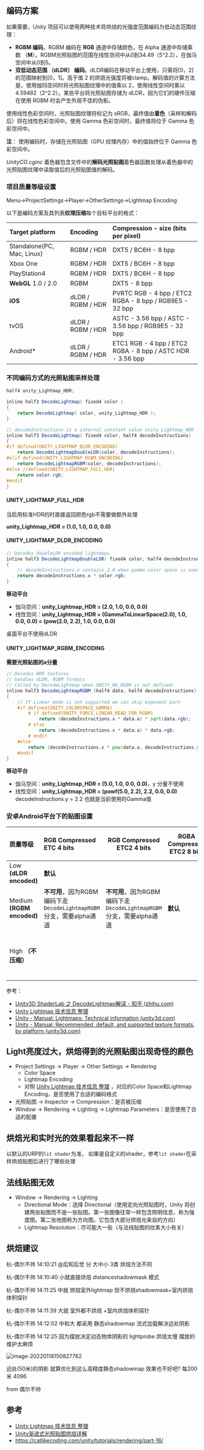 

## 编码方案

如果需要，Unity 项目可以使用两种技术将烘焙的光强度范围编码为低动态范围纹理：

- **RGBM 编码**。RGBM 编码在 **RGB** 通道中存储颜色，在 Alpha 通道中存储乘数 （**M**）。RGBM光照贴图的范围在线性空间中从0到34.49（5^2.2），在伽马空间中从0到5。
- **双低动态范围 （dLDR） 编码**。dLDR编码在移动平台上使用，只需将[0，2]的范围映射到[0，1]。高于值 2 的烘焙光强度将被clamp。解码值的计算方法是，使用伽玛空间时将光照贴图纹理中的值乘以 2，使用线性空间时乘以 4.59482（2^2.2）。某些平台将光照贴图存储为 dLDR，因为它们的硬件压缩在使用 RGBM 时会产生外观不佳的伪影。

使用线性色彩空间时，光照贴图纹理将标记为 sRGB，最终值由**着色**（采样和解码后）将在线性色彩空间中。使用 Gamma 色彩空间时，最终值将位于 Gamma 色彩空间中。

**注**： 使用编码时，存储在光照贴图（GPU 纹理内存）中的值始终位于 Gamma 色彩空间中。

*UnityCG.cginc* 着色器包含文件中的**解码光照贴图**着色器函数处理从着色器中的光照贴图纹理中读取值后的光照贴图值的解码。

### 项目质量等级设置

Menu->ProjectSettings->Player->OtherSettings->Lightmap Encoding

以下是编码方案及其列表**纹理压缩**每个目标平台的格式：

| **Target platform**        | **Encoding**      | **Compression - size (bits per pixel)**                    |
| :------------------------- | :---------------- | :--------------------------------------------------------- |
| Standalone(PC, Mac, Linux) | RGBM / HDR        | DXT5 / BC6H - 8 bpp                                        |
| Xbox One                   | RGBM / HDR        | DXT5 / BC6H - 8 bpp                                        |
| PlayStation4               | RGBM / HDR        | DXT5 / BC6H - 8 bpp                                        |
| **WebGL**  1.0 / 2.0       | RGBM              | DXT5 - 8 bpp                                               |
| **iOS**                    | dLDR / RGBM / HDR | PVRTC RGB - 4 bpp / ETC2 RGBA - 8 bpp / RGB9E5 - 32 bpp    |
| tvOS                       | dLDR / RGBM / HDR | ASTC - 3.56 bpp / ASTC - 3.56 bpp / RGB9E5 - 32 bpp        |
| Android*                   | dLDR / RGBM / HDR | ETC1 RGB - 4 bpp / ETC2 RGBA - 8 bpp / ASTC HDR - 3.56 bpp |

### 不同编码方式的光照贴图采样处理

```glsl
half4 unity_Lightmap_HDR;

inline half3 DecodeLightmap( fixed4 color )
{
    return DecodeLightmap( color, unity_Lightmap_HDR );
}

// decodeInstructions is a internal constant value unity_Lightmap_HDR
inline half3 DecodeLightmap( fixed4 color, half4 decodeInstructions)
{
#if defined(UNITY_LIGHTMAP_DLDR_ENCODING)
    return DecodeLightmapDoubleLDR(color, decodeInstructions);
#elif defined(UNITY_LIGHTMAP_RGBM_ENCODING)
    return DecodeLightmapRGBM(color, decodeInstructions);
#else //defined(UNITY_LIGHTMAP_FULL_HDR)
    return color.rgb;
#endif
}
```

#### UNITY_LIGHTMAP_FULL_HDR

当启用标准HDR的时直接返回颜色rgb不需要做额外处理

**unity_Lightmap_HDR = (1.0, 1.0, 0.0, 0.0)**

#### UNITY_LIGHTMAP_DLDR_ENCODING

```glsl
// Decodes doubleLDR encoded lightmaps.
inline half3 DecodeLightmapDoubleLDR( fixed4 color, half4 decodeInstructions)
{
    // decodeInstructions.x contains 2.0 when gamma color space is used or pow(2.0, 2.2) = 4.59 when linear color space is used on mobile platforms
    return decodeInstructions.x * color.rgb;
}
```

**移动平台**

- 伽马空间：**unity_Lightmap_HDR = (2.0, 1.0, 0.0, 0.0)**
- 线性空间：**unity_Lightmap_HDR = (GammaToLinearSpace(2.0), 1.0, 0.0, 0.0) = (pow(2.0, 2.2), 1.0, 0.0, 0.0)**

桌面平台不使用dLDR

#### UNITY_LIGHTMAP_RGBM_ENCODING

**需要光照贴图的a分量**

```glsl
// Decodes HDR textures
// handles dLDR, RGBM formats
// Called by DecodeLightmap when UNITY_NO_RGBM is not defined.
inline half3 DecodeLightmapRGBM (half4 data, half4 decodeInstructions)
{
    // If Linear mode is not supported we can skip exponent part
    #if defined(UNITY_COLORSPACE_GAMMA)
        # if defined(UNITY_FORCE_LINEAR_READ_FOR_RGBM)
            return (decodeInstructions.x * data.a) * sqrt(data.rgb);
        # else
            return (decodeInstructions.x * data.a) * data.rgb;
        # endif
    #else
        return (decodeInstructions.x * pow(data.a, decodeInstructions.y)) * data.rgb;
    #endif
}
```

**移动平台**

- 伽马空间：**unity_Lightmap_HDR = (5.0, 1.0, 0.0, 0.0)**，y 分量不使用
- 线性空间：**unity_Lightmap_HDR = (powf(5.0, 2.2), 2.2, 0.0, 0.0)** decodeInstructions.y = 2.2 也就是当前使用的Gamma值

### 安卓Android平台下的贴图设置

| 质量等级                  | RGB Compressed ETC 4 bits                                    | RGB Compressed ETC2 4 bits                                   | RGBA Compressed ETC2 8 bits | RGB(A) Compressed ASTC 4x4 block | RGB(A) Compressed ASTC HDR 6x6 block                         |
| :------------------------ | :----------------------------------------------------------- | ------------------------------------------------------------ | --------------------------- | -------------------------------- | ------------------------------------------------------------ |
| Low  **(dLDR encoded)**   | **默认**                                                     |                                                              |                             |                                  |                                                              |
| Medium **(RGBM encoded)** | **不可用**，因为RGBM编码下走`DecodeLightmapRGBM`分支，需要alpha通道 | **不可用**，因为RGBM编码下走`DecodeLightmapRGBM`分支，需要alpha通道 | **默认**                    |                                  | 不支持                                                       |
| High **（不压缩）**       |                                                              |                                                              |                             |                                  | **默认**，但需要硬件支持 Android: requires [GL_KHR_texture_compression_astc_hdr](https://opengles.gpuinfo.org/listreports.php?extension=GL_KHR_texture_compression_astc_hdr) extension. iOS: requires A13 or later chip (2019). When not supported, the texture is decompressed to RGB9E5 format, losing the alpha channel. |

参考：

- [Unity3D ShaderLab 之 DecodeLightmap解读 - 知乎 (zhihu.com)](https://zhuanlan.zhihu.com/p/35096536)
- [Unity Lightmap 技术信息 整理](https://zhuanlan.zhihu.com/p/371900093) 
- [Unity - Manual: Lightmaps: Technical information (unity3d.com)](https://docs.unity3d.com/Manual/Lightmaps-TechnicalInformation.html)
- [Unity - Manual: Recommended, default, and supported texture formats, by platform (unity3d.com)](https://docs.unity3d.com/Manual/class-TextureImporterOverride.html)

## Light亮度过大，烘焙得到的光照贴图出现奇怪的颜色

- Project Settings -> Player -> Other Settings -> Rendering
    - Color Space
    - Lightmap Encoding
    - 对照 [Unity Lightmap 技术信息 整理](https://zhuanlan.zhihu.com/p/371900093) ，对应的Color Space和Lightmap Encoding，是否使用了合适的编码格式
- 光照贴图 -> Inspector -> Compression：是否被压缩
- Window -> Rendering -> Lighting -> Lightmap Parameters：是否使用了合适的配置

## 烘焙光和实时光的效果看起来不一样

以默认的URP的`lit shader`为准，
如果是自定义的shader，参考`lit shader`在采样烘焙贴图后进行了哪些处理

## 法线贴图无效

- Window -> Rendering -> Lighting
    - Directional Mode：选择 Directional（使用定向光照贴图时，Unity 将创建两张贴图而不是一张贴图。第一张图像往常一样包含照明信息，称为强度图。第二张地图称为方向图。它包含大部分烘焙光来自的方向）
    - Lightmap Resolution：尽可能大一些（与法线贴图的纹素大小有关）

## 烘焙建议

杭-偶尔不帅 14:10:21
@后知后觉 分 大中小 3类 烘焙方法不同

杭-偶尔不帅 14:10:40
小就直接烘焙 distanceshadowmask 模式

杭-偶尔不帅 14:11:25
中就 烘焙室外lightmap 但不烘焙shadowmask+室内烘焙体积探针

杭-偶尔不帅 14:11:39
大就 室外都不烘焙 +室内烘焙体积探针

杭-偶尔不帅 14:12:02
中和大 都采用 静态shadowmap 流式加载解决远处阴影

杭-偶尔不帅 14:12:25
因为摆放决定动态物体阴影的 lightprobe 烘焙太慢 摆放的维护太麻烦

![image-20220118150827762](https://fastly.jsdelivr.net/gh/YuzikiRain/ImageBed/img/image-20220118150827762.png)

远处(50米)的阴影 就算优化到这么高精度静态shadowmap 效果也不好吧? 每200米 4096

from 偶尔不帅

## 参考

- [Unity Lightmap 技术信息 整理](https://zhuanlan.zhihu.com/p/371900093)
- [Unity渐进式光照贴图烘焙详解](https://zhuanlan.zhihu.com/p/157992819)
- https://catlikecoding.com/unity/tutorials/rendering/part-16/